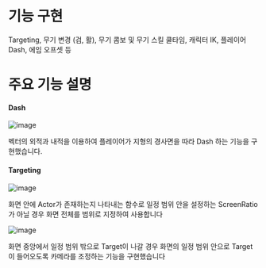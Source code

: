 # 기능 구현 

Targeting, 무기 변경 (검, 활), 무기 콤보 및 무기 스킬 쿨타임, 캐릭터 IK, 플레이어 Dash, 에임 오프셋 등 

# 주요 기능 설명 

#### Dash 

![image](https://github.com/phw97123/Unreal/assets/132995834/1d3ae9aa-20fe-47fb-b7f4-a6c46c819b87)

벡터의 외적과 내적을 이용하여 플레이어가 지형의 경사면을 따라 Dash 하는 기능을 구현했습니다.

#### Targeting

![image](https://github.com/phw97123/Unreal/assets/132995834/c43c7693-7aca-4523-9710-7d6bc9e4b329)

화면 안에 Actor가 존재하는지 나타내는 함수로 일정 범위 안을 설정하는 ScreenRatio가 아닐 경우 화면 전체를 범위로 지정하여 사용합니다 

![image](https://github.com/phw97123/Unreal/assets/132995834/cadc181c-9c77-43f0-b97f-7769412883f2)

화면 중앙에서 일정 범위 밖으로 Target이 나갈 경우 화면의 일정 범위 안으로 Target이 들어오도록 카메라를 조정하는 기능을 구현했습니다 








